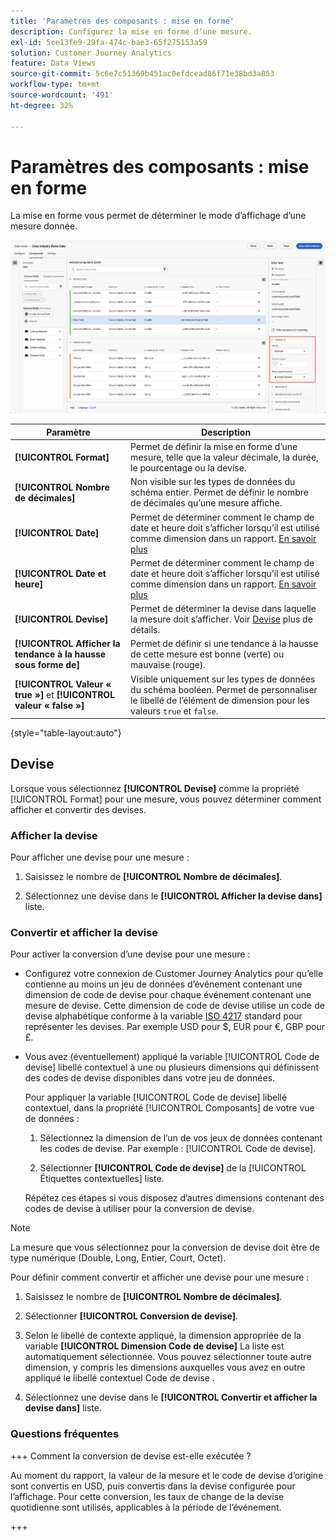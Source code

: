 ```yaml
---
title: 'Paramètres des composants : mise en forme'
description: Configurez la mise en forme dʼune mesure.
exl-id: 5ce13fe9-29fa-474c-bae3-65f275153a59
solution: Customer Journey Analytics
feature: Data Views
source-git-commit: 5c6e7c51369b451ac0efdcead86f71e38bd3a853
workflow-type: tm+mt
source-wordcount: '491'
ht-degree: 32%

---
```


# Paramètres des composants : mise en forme

La mise en forme vous permet de déterminer le mode dʼaffichage dʼune mesure donnée.

![Paramètres de mise en forme](../assets/format-settings.png)

| Paramètre | Description |
| --- | --- |
| **[!UICONTROL Format]** | Permet de définir la mise en forme dʼune mesure, telle que la valeur décimale, la durée, le pourcentage ou la devise. |
| **[!UICONTROL Nombre de décimales]** | Non visible sur les types de données du schéma entier. Permet de définir le nombre de décimales quʼune mesure affiche. |
| **[!UICONTROL Date]** | Permet de déterminer comment le champ de date et heure doit s’afficher lorsqu’il est utilisé comme dimension dans un rapport. [En savoir plus](../../use-cases/data-views/data-views-usecases.md#date-and-date-time-use-cases) |
| **[!UICONTROL Date et heure]** | Permet de déterminer comment le champ de date et heure doit s’afficher lorsqu’il est utilisé comme dimension dans un rapport. [En savoir plus](../../use-cases/data-views/data-views-usecases.md#date-and-date-time-use-cases) |
| **[!UICONTROL Devise]** | Permet de déterminer la devise dans laquelle la mesure doit s’afficher. Voir [Devise](#currency) plus de détails. |
| **[!UICONTROL Afficher la tendance à la hausse sous forme de]** | Permet de définir si une tendance à la hausse de cette mesure est bonne (verte) ou mauvaise (rouge). |
| **[!UICONTROL Valeur « true »]** et **[!UICONTROL valeur « false »]** | Visible uniquement sur les types de données du schéma booléen. Permet de personnaliser le libellé de lʼélément de dimension pour les valeurs `true` et `false`. |

{style="table-layout:auto"}


## Devise

Lorsque vous sélectionnez **[!UICONTROL Devise]** comme la propriété [!UICONTROL Format] pour une mesure, vous pouvez déterminer comment afficher et convertir des devises.

### Afficher la devise

Pour afficher une devise pour une mesure :

1. Saisissez le nombre de **[!UICONTROL Nombre de décimales]**.

2. Sélectionnez une devise dans le **[!UICONTROL Afficher la devise dans]** liste.


### Convertir et afficher la devise

Pour activer la conversion d’une devise pour une mesure :

- Configurez votre connexion de Customer Journey Analytics pour qu’elle contienne au moins un jeu de données d’événement contenant une dimension de code de devise pour chaque événement contenant une mesure de devise. Cette dimension de code de devise utilise un code de devise alphabétique conforme à la variable [ISO 4217](https://www.iso.org/iso-4217-currency-codes.html) standard pour représenter les devises. Par exemple USD pour $, EUR pour €, GBP pour £.

- Vous avez (éventuellement) appliqué la variable [!UICONTROL Code de devise] libellé contextuel à une ou plusieurs dimensions qui définissent des codes de devise disponibles dans votre jeu de données.

  Pour appliquer la variable [!UICONTROL Code de devise] libellé contextuel, dans la propriété [!UICONTROL Composants] de votre vue de données :

  <!--![Currency Context Label](../assets/currency-context-label.png)-->

   1. Sélectionnez la dimension de l’un de vos jeux de données contenant les codes de devise. Par exemple : [!UICONTROL Code de devise].

   2. Sélectionner **[!UICONTROL Code de devise]** de la [!UICONTROL Étiquettes contextuelles] liste.

  Répétez ces étapes si vous disposez d’autres dimensions contenant des codes de devise à utiliser pour la conversion de devise.

>[!NOTE]
>
>La mesure que vous sélectionnez pour la conversion de devise doit être de type numérique (Double, Long, Entier, Court, Octet).


Pour définir comment convertir et afficher une devise pour une mesure :

1. Saisissez le nombre de **[!UICONTROL Nombre de décimales]**.

2. Sélectionner **[!UICONTROL Conversion de devise]**.

3. Selon le libellé de contexte appliqué, la dimension appropriée de la variable **[!UICONTROL Dimension Code de devise]** La liste est automatiquement sélectionnée. Vous pouvez sélectionner toute autre dimension, y compris les dimensions auxquelles vous avez en outre appliqué le libellé contextuel Code de devise .

4. Sélectionnez une devise dans le **[!UICONTROL Convertir et afficher la devise dans]** liste.

### Questions fréquentes 

+++ Comment la conversion de devise est-elle exécutée ?

Au moment du rapport, la valeur de la mesure et le code de devise d’origine sont convertis en USD, puis convertis dans la devise configurée pour l’affichage. Pour cette conversion, les taux de change de la devise quotidienne sont utilisés, applicables à la période de l’événement.

+++

